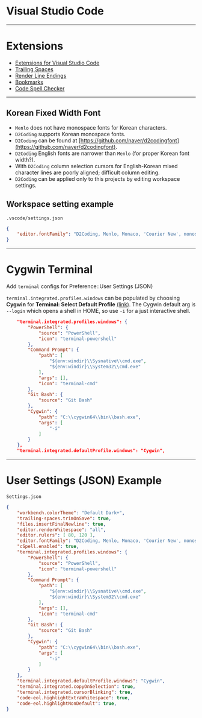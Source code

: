 # Visual Studio Code

-------------------------------------------------------------------------------

# Extensions

- [Extensions for Visual Studio Code](https://marketplace.visualstudio.com/vscode)
- [Trailing Spaces](https://marketplace.visualstudio.com/items?itemName=shardulm94.trailing-spaces)
- [Render Line Endings](https://marketplace.visualstudio.com/items?itemName=medo64.render-crlf)
- [Bookmarks](https://marketplace.visualstudio.com/items?itemName=alefragnani.Bookmarks)
- [Code Spell Checker](https://marketplace.visualstudio.com/items?itemName=streetsidesoftware.code-spell-checker)

-------------------------------------------------------------------------------

## Korean Fixed Width Font

- `Menlo` does not have monospace fonts for Korean characters.
- `D2Coding` supports Korean monospace fonts.
- `D2Coding` can be found at [https://github.com/naver/d2codingfont](https://github.com/naver/d2codingfont).
- `D2Coding` English fonts are narrower than `Menlo` (for proper Korean font width?).
- With `D2Coding` column selection cursors for English-Korean mixed character lines are poorly aligned; difficult column editing.
- `D2Coding` can be applied only to this projects by editing workspace settings.

## Workspace setting example

`.vscode/settings.json`
```.json
{
    "editor.fontFamily": "D2Coding, Menlo, Monaco, 'Courier New', monospace",
}
```

-------------------------------------------------------------------------------

# Cygwin Terminal

Add `terminal` configs for Preference::User Settings (JSON)

`terminal.integrated.profiles.windows` can be populated by choosing **Cygwin** for **Terminal: Select Default Profile** [(link)](https://code.visualstudio.com/docs/terminal/profiles#_unsafe-profile-detection). The Cygwin default arg is `--login` which opens a shell in HOME, so use `-i` for a just interactive shell.

```json
    "terminal.integrated.profiles.windows": {
        "PowerShell": {
            "source": "PowerShell",
            "icon": "terminal-powershell"
        },
        "Command Prompt": {
            "path": [
                "${env:windir}\\Sysnative\\cmd.exe",
                "${env:windir}\\System32\\cmd.exe"
            ],
            "args": [],
            "icon": "terminal-cmd"
        },
        "Git Bash": {
            "source": "Git Bash"
        },
        "Cygwin": {
            "path": "C:\\cygwin64\\bin\\bash.exe",
            "args": [
                "-i"
            ]
        }
    },
    "terminal.integrated.defaultProfile.windows": "Cygwin",
```

-------------------------------------------------------------------------------

# User Settings (JSON) Example

`Settings.json`
```json
{
    "workbench.colorTheme": "Default Dark+",
    "trailing-spaces.trimOnSave": true,
    "files.insertFinalNewline": true,
    "editor.renderWhitespace": "all",
    "editor.rulers": [ 80, 120 ],
    "editor.fontFamily": "D2Coding, Menlo, Monaco, 'Courier New', monospace",
    "cSpell.enabled": true,
    "terminal.integrated.profiles.windows": {
        "PowerShell": {
            "source": "PowerShell",
            "icon": "terminal-powershell"
        },
        "Command Prompt": {
            "path": [
                "${env:windir}\\Sysnative\\cmd.exe",
                "${env:windir}\\System32\\cmd.exe"
            ],
            "args": [],
            "icon": "terminal-cmd"
        },
        "Git Bash": {
            "source": "Git Bash"
        },
        "Cygwin": {
            "path": "C:\\cygwin64\\bin\\bash.exe",
            "args": [
                "-i"
            ]
        }
    },
    "terminal.integrated.defaultProfile.windows": "Cygwin",
    "terminal.integrated.copyOnSelection": true,
    "terminal.integrated.cursorBlinking": true,
    "code-eol.highlightExtraWhitespace": true,
    "code-eol.highlightNonDefault": true,
}
```
